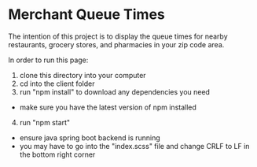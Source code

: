# Merchant Queue Times

The intention of this project is to display the queue times for nearby restaurants, grocery stores, and pharmacies in your zip code area.

In order to run this page:
1) clone this directory into your computer
2) cd into the client folder
3) run "npm install" to download any dependencies you need
- make sure you have the latest version of npm installed
4) run "npm start"
- ensure java spring boot backend is running
- you may have to go into the "index.scss" file and change CRLF to LF in the bottom right corner
